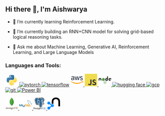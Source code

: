 ## Hi there 👋, I'm Aishwarya

<!--
**AishwaryaHastak/AishwaryaHastak** is a ✨ _special_ ✨ repository because its `README.md` (this file) appears on your GitHub profile.

Here are some ideas to get you started:
- 👯 I’m looking to collaborate on ...
- 🤔 I’m looking for help with ...
- 📫 How to reach me: ...
- 😄 Pronouns: ...
- ⚡ Fun fact: ...



-->
  
- 🌱 I’m currently learning Reinforcement Learning.

- 🔭 I’m currently building an RNN+CNN model for solving grid-based logical reasoning tasks.

- 💬 Ask me about Machine Learning, Generative AI, Reinforcement Learning, and Large Language Models



   
<h3 align="left">Languages and Tools:</h3>
<p align="left">  
<a href="https://www.python.org" target="_blank" rel="noreferrer"> <img src="https://raw.githubusercontent.com/devicons/devicon/master/icons/python/python-original.svg" alt="python" width="40" height="40"/> </a> <a href="https://pytorch.org/" target="_blank" rel="noreferrer"> <img src="https://www.vectorlogo.zone/logos/pytorch/pytorch-icon.svg" alt="pytorch" width="40" height="40"/> </a>
<a href="https://www.tensorflow.org" target="_blank" rel="noreferrer"> <img src="https://www.vectorlogo.zone/logos/tensorflow/tensorflow-icon.svg" alt="tensorflow" width="40" height="40"/></a>
<a href="https://aws.amazon.com" target="_blank" rel="noreferrer"> <img src="https://raw.githubusercontent.com/devicons/devicon/master/icons/amazonwebservices/amazonwebservices-original-wordmark.svg" alt="aws" width="40" height="40"/> </a> 
  <a href="https://developer.mozilla.org/en-US/docs/Web/JavaScript" target="_blank" rel="noreferrer"> <img src="https://raw.githubusercontent.com/devicons/devicon/master/icons/javascript/javascript-original.svg" alt="javascript" width="40" height="40"/> </a> 
  <a href="https://nodejs.org" target="_blank" rel="noreferrer"> <img src="https://raw.githubusercontent.com/devicons/devicon/master/icons/nodejs/nodejs-original-wordmark.svg" alt="nodejs" width="40" height="40"/> </a>
<a href="https://huggingface.co" target="_blank" rel="noreferrer"> 
  <img src="https://huggingface.co/front/assets/huggingface_logo-noborder.svg" alt="hugging face" width="40" height="40"/> 
</a>
  <a href="https://cloud.google.com" target="_blank" rel="noreferrer"> <img src="https://www.vectorlogo.zone/logos/google_cloud/google_cloud-icon.svg" alt="gcp" width="40" height="40"/> </a> <a href="https://git-scm.com/" target="_blank" rel="noreferrer"> <img src="https://www.vectorlogo.zone/logos/git-scm/git-scm-icon.svg" alt="git" width="40" height="40"/> </a>
<!--   <a href="https://azure.microsoft.com" target="_blank" rel="noreferrer"> 
  <img src="https://raw.githubusercontent.com/devicons/devicon/master/icons/azure/azure-original-wordmark.svg" alt="Azure Cloud" width="40" height="40"/> 
</a> -->
<a href="https://powerbi.microsoft.com" target="_blank" rel="noreferrer"> 
  <img src="https://raw.githubusercontent.com/microsoft/PowerBI-Icons/main/SVG/Power-BI.svg" alt="Power BI" width="40" height="40"/> 
</a>



</a> <a href="https://www.mongodb.com/" target="_blank" rel="noreferrer"> <img src="https://raw.githubusercontent.com/devicons/devicon/master/icons/mongodb/mongodb-original-wordmark.svg" alt="mongodb" width="40" height="40"/> </a> <a href="https://www.mysql.com/" target="_blank" rel="noreferrer"> <img src="https://raw.githubusercontent.com/devicons/devicon/master/icons/mysql/mysql-original-wordmark.svg" alt="mysql" width="40" height="40"/> </a>
 <a href="https://www.postgresql.org" target="_blank" rel="noreferrer"> <img src="https://raw.githubusercontent.com/devicons/devicon/master/icons/postgresql/postgresql-original-wordmark.svg" alt="postgresql" width="40" height="40"/> </a>
<a href="https://neo4j.com" target="_blank" rel="noreferrer">
  <img src="https://raw.githubusercontent.com/devicons/devicon/master/icons/neo4j/neo4j-original.svg" alt="neo4j" width="40" height="40"/>
</a>


 
 </p>
   
